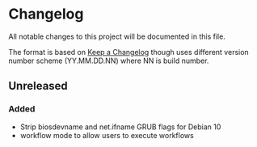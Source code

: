 # Changelog
All notable changes to this project will be documented in this file.

The format is based on [Keep a Changelog](http://keepachangelog.com/en/1.0.0/) though uses different version number scheme (YY.MM.DD.NN) where NN is build number.

## Unreleased

### Added
- Strip biosdevname and net.ifname GRUB flags for Debian 10
- workflow mode to allow users to execute workflows

